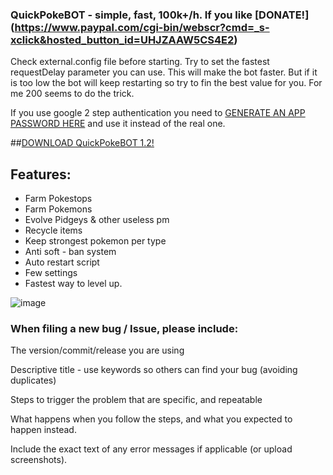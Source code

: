 ### QuickPokeBOT - simple, fast, 100k+/h. If you like [DONATE!] (https://www.paypal.com/cgi-bin/webscr?cmd=_s-xclick&hosted_button_id=UHJZAAW5CS4E2)
Check external.config file before starting. Try to set the fastest requestDelay parameter you can use. This will make the bot faster. 
But if it is too low the bot will keep restarting so try to fin the best value for you. For me 200 seems to do the trick.

If you use google 2 step authentication you need to [GENERATE AN APP PASSWORD HERE](https://security.google.com/settings/security/apppasswords) and use it instead of the real one.

##[DOWNLOAD QuickPokeBOT 1.2!](https://github.com/fededevi/QuickPokeBot/releases/download/1.2/QuickPokeBOT.1.2.rar)

## Features:
* Farm Pokestops
* Farm Pokemons
* Evolve Pidgeys & other useless pm
* Recycle items
* Keep strongest pokemon per type
* Anti soft - ban system
* Auto restart script
* Few settings
* Fastest way to level up.

![image](https://cloud.githubusercontent.com/assets/5583580/17251158/d8acf59a-55a7-11e6-8af3-72b471563e12.png)


### When filing a new bug / Issue, please include:

 The version/commit/release you are using

 Descriptive title - use keywords so others can find your bug (avoiding duplicates)

 Steps to trigger the problem that are specific, and repeatable

 What happens when you follow the steps, and what you expected to happen instead.

 Include the exact text of any error messages if applicable (or upload screenshots).

